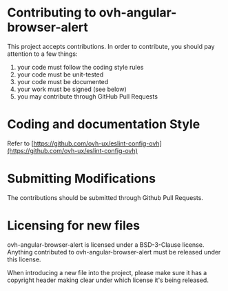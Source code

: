 # Contributing to ovh-angular-browser-alert
 
This project accepts contributions. In order to contribute, you should
pay attention to a few things:
 
1. your code must follow the coding style rules
2. your code must be unit-tested
3. your code must be documented
4. your work must be signed (see below)
5. you may contribute through GitHub Pull Requests
 
# Coding and documentation Style
 
Refer to [https://github.com/ovh-ux/eslint-config-ovh](https://github.com/ovh-ux/eslint-config-ovh)
 
# Submitting Modifications
 
The contributions should be submitted through Github Pull Requests.
 
# Licensing for new files
 
ovh-angular-browser-alert is licensed under a BSD-3-Clause license. Anything
contributed to ovh-angular-browser-alert must be released under this license.
 
When introducing a new file into the project, please make sure it has a
copyright header making clear under which license it's being released.
